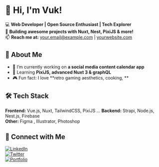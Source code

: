 # 👋 Hi, I'm Vuk!

💻 **Web Developer | Open Source Enthusiast | Tech Explorer**  
🚀 **Building awesome projects with Nuxt, Nest, PixiJS & more!**  
📫 **Reach me at:** [your.email@example.com](mailto:your.email@example.com) | [yourwebsite.com](https://yourwebsite.com)  

 
## 🌟 About Me  

- 🔭 I’m currently working on **a social media content calendar app**  
- 🌱 Learning **PixiJS, advanced Nuxt 3 & graphQL**  
- 🎮 Fun fact: I love **retro gaming aesthetics, cooking, **  
 

## 🛠 Tech Stack  

**Frontend:** Vue.js, Nuxt, TailwindCSS, PixiJS ... 
**Backend:** Strapi, Node.js, Nest.js, Firebase  
**Other:** Figma , Illustrator, Photoshop
 

## 📢 Connect with Me  

[![LinkedIn](https://img.shields.io/badge/-LinkedIn-blue?style=for-the-badge&logo=linkedin)](https://linkedin.com/in/yourname)  
[![Twitter](https://img.shields.io/badge/-Twitter-blue?style=for-the-badge&logo=twitter)](https://twitter.com/yourhandle)  
[![Portfolio](https://img.shields.io/badge/-Portfolio-black?style=for-the-badge&logo=web)](https://yourwebsite.com)  
 
